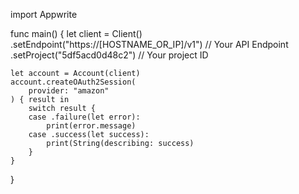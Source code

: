 import Appwrite

func main() {
    let client = Client()
      .setEndpoint("https://[HOSTNAME_OR_IP]/v1") // Your API Endpoint
      .setProject("5df5acd0d48c2") // Your project ID

    let account = Account(client)
    account.createOAuth2Session(
        provider: "amazon"
    ) { result in
        switch result {
        case .failure(let error):
            print(error.message)
        case .success(let success):
            print(String(describing: success)
        }
    }
}
